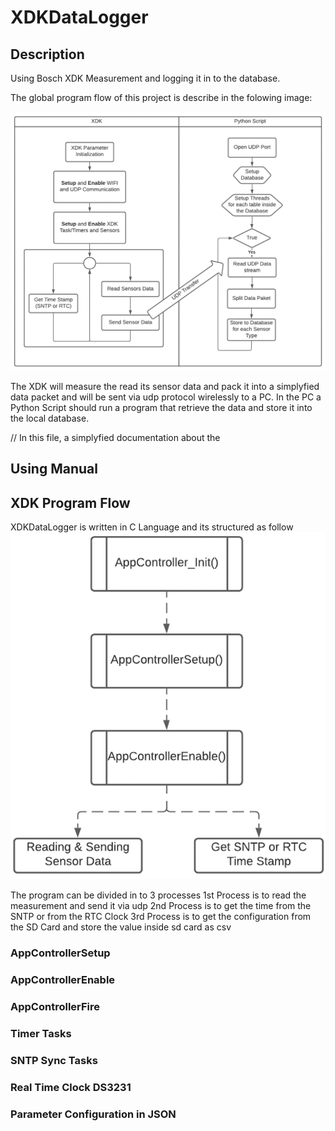 # XDKDataLogger

## Description

Using Bosch XDK Measurement and logging it in to the database.

The global program flow of this project is describe in the folowing image:

![Global Program Flow](images\GlobalProgramFlow.png?raw=true "Program Flow XDK Data Logger and Python Program to Store into Database")

The XDK will measure the read its sensor data and pack it into a simplyfied data packet and will be sent via udp protocol wirelessly to a PC. 
In the PC a Python Script should run a program that retrieve the data and store it into the local database.

// In this file, a simplyfied documentation about the

 

## Using Manual

## XDK Program Flow

XDKDataLogger is written in C Language and its structured as follow
![XDKDataLogger Overview](images\XDKDataLoggerProgramOverview.png?raw=true)

The program can be divided in to 3 processes
1st Process is to read the measurement and send it via udp
2nd Process is to get the time from the SNTP or from the RTC Clock
3rd Process is to get the configuration from the SD Card and store the value inside sd card as csv 



### AppControllerSetup
### AppControllerEnable
### AppControllerFire
### Timer Tasks
### SNTP Sync Tasks
### Real Time Clock DS3231
### Parameter Configuration in JSON

## 


